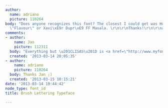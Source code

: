 ```yaml
---
author:
  name: adriano
  picture: 110264
body: "Does anyone recognizes this font? The closest I could get was Hubert Jocham
  \"Flavour\" or Xavi\xE9r Dupr\xE9 FF Masala. \r\n\r\nThanks!\r\n\r\na,[img:sites/default/files/old-images/brush-drawn_5335.jpg]"
comments:
- author:
    name: Jan
    picture: 112311
  body: "Everything but \u201CLISAS\u201D is <a href=\"http://www.myfonts.com/fonts/apple/textile/\">Textile</a>."
  created: '2013-03-14 20:05:35'
- author:
    name: adriano
    picture: 110264
  body: Thanks Jan ;)
  created: '2013-03-15 10:15:21'
date: '2013-03-14 19:44:42'
node_type: font_id
title: Brush Lettering Typeface

---
```

